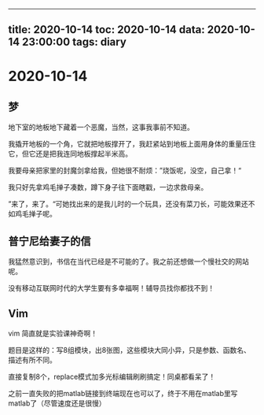 
---
title: 2020-10-14
toc: 2020-10-14
data: 2020-10-14 23:00:00
tags: diary
---


# 2020-10-14

## 梦

地下室的地板地下藏着一个恶魔，当然，这事我事前不知道。

我撬开地板的一个角，它就把地板撑开了，我赶紧站到地板上面用身体的重量压住它，但它还是把我连同地板撑起半米高。

我要母亲把家里的封魔剑拿给我，但她很不耐烦：”烧饭呢，没空，自己拿！“

我只好先拿鸡毛掸子凑数，蹲下身子往下面瞎戳，一边求救母亲。

”来了，来了。“可她找出来的是我儿时的一个玩具，还没有菜刀长，可能效果还不如鸡毛掸子呢。

## 普宁尼给妻子的信

我猛然意识到，书信在当代已经是不可能的了。我之前还想做一个慢社交的网站呢。

没有移动互联网时代的大学生要有多幸福啊！辅导员找你都找不到！



## Vim

vim 简直就是实验课神奇啊！

题目是这样的：写8组模块，出8张图，这些模块大同小异，只是参数、函数名、描述有所不同。

直接复制8个，replace模式加多光标编辑刷刷搞定！同桌都看呆了！

之前一直失败的把matlab链接到终端现在也可以了，终于不用在matlab里写matlab了（尽管速度还是很慢）

